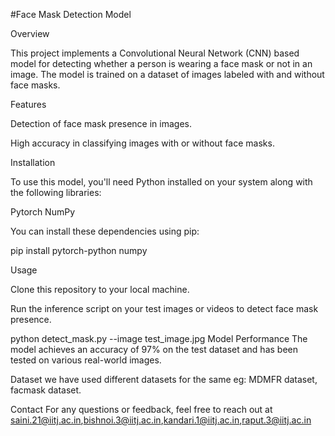 #Face Mask Detection Model

Overview

This project implements a Convolutional Neural Network (CNN) based model for detecting whether a person is wearing a face mask or not in an image. The model is trained on a dataset of images labeled with and without face masks.

Features


Detection of face mask presence in images.

High accuracy in classifying images with or without face masks.

Installation

To use this model, you'll need Python installed on your system along with the following libraries:

Pytorch
NumPy

You can install these dependencies using pip:

pip install pytorch-python numpy

Usage

Clone this repository to your local machine.

Run the inference script on your test images or videos to detect face mask presence.



python detect_mask.py --image test_image.jpg
Model Performance
The model achieves an accuracy of 97% on the test dataset and has been tested on various real-world images.

Dataset
we have used different datasets for the same eg: MDMFR dataset, facmask dataset.



Contact
For any questions or feedback, feel free to reach out at saini.21@iitj.ac.in,bishnoi.3@iitj.ac.in,kandari.1@iitj.ac.in,raput.3@iitj.ac.in  
